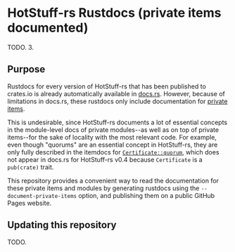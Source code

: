 # HotStuff-rs Rustdocs (private items documented)

TODO.
3.

## Purpose

Rustdocs for every version of HotStuff-rs that has been published to crates.io is already automatically available in [docs.rs](https://docs.rs/hotstuff_rs/latest/hotstuff_rs/). However, because of limitations in docs.rs, these rustdocs only include documentation for [private items](https://users.rust-lang.org/t/could-docs-rs-have-a-private-switch/67137/8).

This is undesirable, since HotStuff-rs documents a lot of essential concepts in the module-level docs of private modules--as well as on top of private items--for the sake of locality with the most relevant code. For example, even though "quorums" are an essential concept in HotStuff-rs, they are only fully described in the itemdocs for [`Certificate::quorum`](TODO), which does not appear in docs.rs for HotStuff-rs v0.4 because `Certificate` is a `pub(crate)` trait.

This repository provides a convenient way to read the documentation for these private items and modules by generating rustdocs using the `--document-private-items` option, and publishing them on a public GitHub Pages website.

## Updating this repository

TODO.